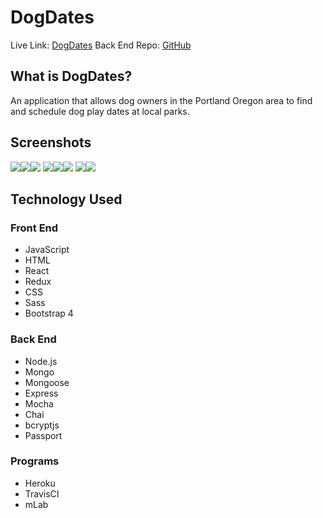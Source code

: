 # DogDates #

Live Link: [DogDates](https://thawing-reef-84959.herokuapp.com/)
Back End Repo: [GitHub](https://github.com/bhasshaw/react-capstone-api)

## What is DogDates? ##

An application that allows dog owners in the Portland Oregon area to find and schedule dog play dates at local parks.

## Screenshots ##

<img src="src/views/login.png"><img src="src/views/enroll.png"><img src="src/views/landing.png">
<img src="src/views/landing2.png"><img src="src/views/navbar.png"><img src="src/views/create.png">
<img src="src/views/dates.png"><img src="src/views/mydates.png">

## Technology Used ##

### Front End ###

* JavaScript
* HTML
* React
* Redux
* CSS
* Sass
* Bootstrap 4

### Back End ###

* Node.js
* Mongo
* Mongoose
* Express
* Mocha
* Chai
* bcryptjs
* Passport

### Programs ###

* Heroku
* TravisCI
* mLab
